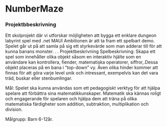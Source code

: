 # NumberMaze
### Projektbbeskrivning
Ett skolprojekt där vi utforskar möjligheten att bygga ett enklare dungeon labyrint spel med .net MAUI
Ambitionen är att ta fram ett spelbart demo.
Spelet går ut på att samla på sig ett styrkevärde som man adderar till för att kunna banans monster. . .
Projektbeskrivning
Spelbeskrivning: Skapa ett spel som innehåller olika objekt såsom en interaktiv hjälte som en användare kan kontrollera, fiender, matematiska operatorer, siffror,.Dessa objekt placeras på en bana i “top-down” vy. Även olika hinder kommer att finnas för att göra varje level unik och intressant, exempelvis kan det vara  träd, buskar eller stenbumlingar.

Mål: Spelet ska kunna användas som ett pedagogiskt verktyg för att hjälpa spelare att förbättra sina matematikkunskaper. Matematik ska kännas roligt och engagerande för spelaren och hjälpa dem att träna på olika matematiska färdigheter som addition, subtraktion, multiplikation och division.

Målgrupp: Barn 6-12år.
